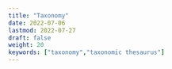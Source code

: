 ```yaml
---
title: "Taxonomy"
date: 2022-07-06
lastmod: 2022-07-27
draft: false
weight: 20
keywords: ["taxonomy","taxonomic thesaurus"]
---
```

